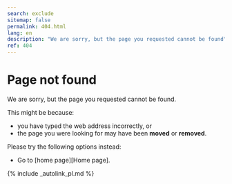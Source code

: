 ```yaml
---
search: exclude
sitemap: false
permalink: 404.html
lang: en
description: "We are sorry, but the page you requested cannot be found"
ref: 404
---
```


# Page not found

We are sorry, but the page you requested cannot be found.

This might be because:

- you have typed the web address incorrectly, or
- the page you were looking for may have been __moved__ or **removed**.

Please try the following options instead:

- Go to [home page][Home page].

[comment]: <> (Use search option to see if the page is available elsewhere)

{% include _autolink_pl.md %}
